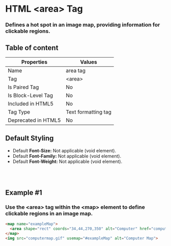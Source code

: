 # HTML &lt;area&gt; Tag

### Defines a hot spot in an image map, providing information for clickable regions.



## Table of content


| Properties            | Values                                                               |
|---------------------|----------------------------------------------------------------------|
| Name                | area tag                                                |
| Tag                 | &lt;area&gt;                                            |
| Is Paired Tag       | No                                                  |
| Is Block-Level Tag  | No                                |
| Included in HTML5   | No     |
| Tag Type            | Text formatting tag     |
| Deprecated in HTML5 | No     |


## Default Styling


-	Default **Font-Size:** Not applicable (void element).
-	Default **Font-Family:** Not applicable (void element).
-	Default **Font-Weight:** Not applicable (void element).


<br>
<br>

## Example #1
### Use the &lt;area&gt; tag within the &lt;map&gt; element to define clickable regions in an image map.
```html
<map name="exampleMap">
  <area shape="rect" coords="34,44,270,350" alt="Computer" href="computer.html">
</map>
<img src="computermap.gif" usemap="#exampleMap" alt="Computer Map">
``` 
<br>
<br>

